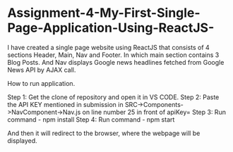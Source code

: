 # Assignment-4-My-First-Single-Page-Application-Using-ReactJS-
I have created a single page website using ReactJS that consists of 4 sections Header, Main, Nav and Footer. In which main section contains 3 Blog Posts. And Nav displays Google news headlines fetched from Google News API by AJAX call.

How to run application.

Step 1: Get the clone of repository and open it in VS CODE.
Step 2: Paste the API KEY mentioned in submission in SRC->Components->NavComponent->Nav.js on line number 25 in front of apiKey=
Step 3: Run command - npm install
Step 4: Run command - npm start

And then it will redirect to the browser, where the webpage will be displayed.
